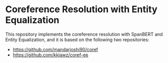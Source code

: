 # Coreference Resolution with Entity Equalization

This repository implements the coreference resolution with SpanBERT and Entity Equalization, and it is based on the following two repositories:
* https://github.com/mandarjoshi90/coref
* https://github.com/kkjawz/coref-ee
